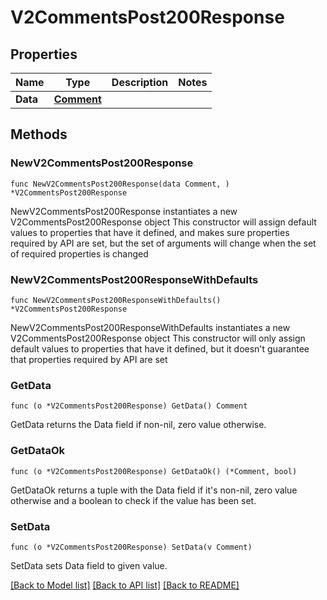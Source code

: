 # V2CommentsPost200Response

## Properties

Name | Type | Description | Notes
------------ | ------------- | ------------- | -------------
**Data** | [**Comment**](Comment.md) |  | 

## Methods

### NewV2CommentsPost200Response

`func NewV2CommentsPost200Response(data Comment, ) *V2CommentsPost200Response`

NewV2CommentsPost200Response instantiates a new V2CommentsPost200Response object
This constructor will assign default values to properties that have it defined,
and makes sure properties required by API are set, but the set of arguments
will change when the set of required properties is changed

### NewV2CommentsPost200ResponseWithDefaults

`func NewV2CommentsPost200ResponseWithDefaults() *V2CommentsPost200Response`

NewV2CommentsPost200ResponseWithDefaults instantiates a new V2CommentsPost200Response object
This constructor will only assign default values to properties that have it defined,
but it doesn't guarantee that properties required by API are set

### GetData

`func (o *V2CommentsPost200Response) GetData() Comment`

GetData returns the Data field if non-nil, zero value otherwise.

### GetDataOk

`func (o *V2CommentsPost200Response) GetDataOk() (*Comment, bool)`

GetDataOk returns a tuple with the Data field if it's non-nil, zero value otherwise
and a boolean to check if the value has been set.

### SetData

`func (o *V2CommentsPost200Response) SetData(v Comment)`

SetData sets Data field to given value.



[[Back to Model list]](../README.md#documentation-for-models) [[Back to API list]](../README.md#documentation-for-api-endpoints) [[Back to README]](../README.md)


